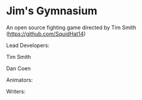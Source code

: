 # Jim's Gymnasium

An open source fighting game directed by Tim Smith (https://github.com/SquidHat14)

Lead Developers:

Tim Smith

Dan Coen

Animators:

Writers:

